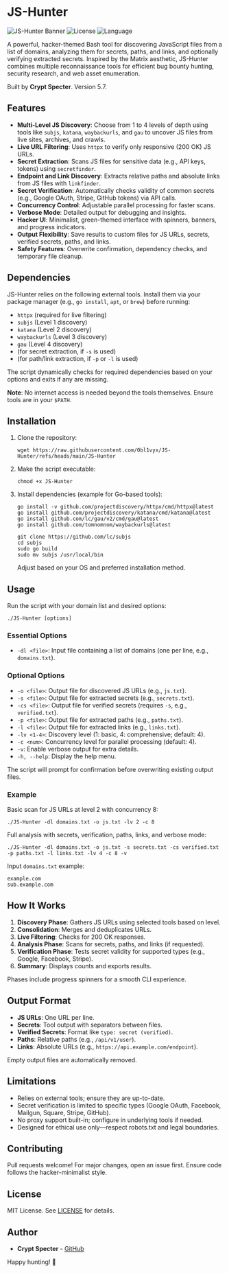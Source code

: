 # JS-Hunter

![JS-Hunter Banner](https://img.shields.io/badge/Version-5.7-brightgreen?style=flat-square) ![License](https://img.shields.io/badge/License-MIT-blue?style=flat-square) ![Language](https://img.shields.io/badge/Language-Bash-yellow?style=flat-square)

A powerful, hacker-themed Bash tool for discovering JavaScript files from a list of domains, analyzing them for secrets, paths, and links, and optionally verifying extracted secrets. Inspired by the Matrix aesthetic, JS-Hunter combines multiple reconnaissance tools for efficient bug bounty hunting, security research, and web asset enumeration.

Built by **Crypt Specter**. Version 5.7.

## Features

- **Multi-Level JS Discovery**: Choose from 1 to 4 levels of depth using tools like `subjs`, `katana`, `waybackurls`, and `gau` to uncover JS files from live sites, archives, and crawls.
- **Live URL Filtering**: Uses `httpx` to verify only responsive (200 OK) JS URLs.
- **Secret Extraction**: Scans JS files for sensitive data (e.g., API keys, tokens) using `secretfinder`.
- **Endpoint and Link Discovery**: Extracts relative paths and absolute links from JS files with `linkfinder`.
- **Secret Verification**: Automatically checks validity of common secrets (e.g., Google OAuth, Stripe, GitHub tokens) via API calls.
- **Concurrency Control**: Adjustable parallel processing for faster scans.
- **Verbose Mode**: Detailed output for debugging and insights.
- **Hacker UI**: Minimalist, green-themed interface with spinners, banners, and progress indicators.
- **Output Flexibility**: Save results to custom files for JS URLs, secrets, verified secrets, paths, and links.
- **Safety Features**: Overwrite confirmation, dependency checks, and temporary file cleanup.

## Dependencies

JS-Hunter relies on the following external tools. Install them via your package manager (e.g., `go install`, `apt`, or `brew`) before running:

- `httpx` (required for live filtering)
- `subjs` (Level 1 discovery)
- `katana` (Level 2 discovery)
- `waybackurls` (Level 3 discovery)
- `gau` (Level 4 discovery)
- (for secret extraction, if `-s` is used)
- (for path/link extraction, if `-p` or `-l` is used)

The script dynamically checks for required dependencies based on your options and exits if any are missing.

**Note**: No internet access is needed beyond the tools themselves. Ensure tools are in your `$PATH`.

## Installation

1. Clone the repository:
   ```
   wget https://raw.githubusercontent.com/0bl1vyx/JS-Hunter/refs/heads/main/JS-Hunter
   ```

2. Make the script executable:
   ```
   chmod +x JS-Hunter
   ```

3. Install dependencies (example for Go-based tools):
   ```
   go install -v github.com/projectdiscovery/httpx/cmd/httpx@latest
   go install github.com/projectdiscovery/katana/cmd/katana@latest
   go install github.com/lc/gau/v2/cmd/gau@latest
   go install github.com/tomnomnom/waybackurls@latest

   git clone https://github.com/lc/subjs
   cd subjs
   sudo go build
   sudo mv subjs /usr/local/bin
   ```

   Adjust based on your OS and preferred installation method.

## Usage

Run the script with your domain list and desired options:

```
./JS-Hunter [options]
```

### Essential Options
- `-dl <file>`: Input file containing a list of domains (one per line, e.g., `domains.txt`).

### Optional Options
- `-o <file>`: Output file for discovered JS URLs (e.g., `js.txt`).
- `-s <file>`: Output file for extracted secrets (e.g., `secrets.txt`).
- `-cs <file>`: Output file for verified secrets (requires `-s`, e.g., `verified.txt`).
- `-p <file>`: Output file for extracted paths (e.g., `paths.txt`).
- `-l <file>`: Output file for extracted links (e.g., `links.txt`).
- `-lv <1-4>`: Discovery level (1: basic, 4: comprehensive; default: 4).
- `-c <num>`: Concurrency level for parallel processing (default: 4).
- `-v`: Enable verbose output for extra details.
- `-h, --help`: Display the help menu.

The script will prompt for confirmation before overwriting existing output files.

### Example

Basic scan for JS URLs at level 2 with concurrency 8:
```
./JS-Hunter -dl domains.txt -o js.txt -lv 2 -c 8
```

Full analysis with secrets, verification, paths, links, and verbose mode:
```
./JS-Hunter -dl domains.txt -o js.txt -s secrets.txt -cs verified.txt -p paths.txt -l links.txt -lv 4 -c 8 -v
```

Input `domains.txt` example:
```
example.com
sub.example.com
```

## How It Works

1. **Discovery Phase**: Gathers JS URLs using selected tools based on level.
2. **Consolidation**: Merges and deduplicates URLs.
3. **Live Filtering**: Checks for 200 OK responses.
4. **Analysis Phase**: Scans for secrets, paths, and links (if requested).
5. **Verification Phase**: Tests secret validity for supported types (e.g., Google, Facebook, Stripe).
6. **Summary**: Displays counts and exports results.

Phases include progress spinners for a smooth CLI experience.

## Output Format

- **JS URLs**: One URL per line.
- **Secrets**: Tool output with separators between files.
- **Verified Secrets**: Format like `type: secret (verified)`.
- **Paths**: Relative paths (e.g., `/api/v1/user`).
- **Links**: Absolute URLs (e.g., `https://api.example.com/endpoint`).

Empty output files are automatically removed.

## Limitations

- Relies on external tools; ensure they are up-to-date.
- Secret verification is limited to specific types (Google OAuth, Facebook, Mailgun, Square, Stripe, GitHub).
- No proxy support built-in; configure in underlying tools if needed.
- Designed for ethical use only—respect robots.txt and legal boundaries.

## Contributing

Pull requests welcome! For major changes, open an issue first. Ensure code follows the hacker-minimalist style.

## License

MIT License. See [LICENSE](LICENSE) for details.

## Author

- **Crypt Specter** - [GitHub](https://github.com/cryptspecter)

Happy hunting! 🚀
